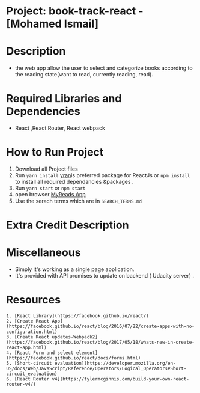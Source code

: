 # Project: book-track-react - [Mohamed Ismail]

# Description
   
  - the web app allow the user to select and categorize books according to the reading state(want to read, currently reading, read).

# Required Libraries and Dependencies
   - React ,React Router, React webpack

# How to Run Project 
   1.  Download all Project files
   2.  Run `yarn install` [yran](https://yarnpkg.com/en/)is preferred package for ReactJs or `npm install` to install all required dependancies &packages .
   3.  Run `yarn start`  or `npm start` 
   3.  open browser [MyReads App](http://localhost:3000/)
   4.  Use the serach terms which are in `SEARCH_TERMS.md`
    
# Extra Credit Description
  
 
# Miscellaneous
  - Simply it's working as a single page application.
  - It's provided with API promises to update on backend ( Udacity server) .

# Resources
 
    1. [React Library](https://facebook.github.io/react/)
	2. [Create React App](https://facebook.github.io/react/blog/2016/07/22/create-apps-with-no-configuration.html)
	3. [Create React updates-Webpack2](https://facebook.github.io/react/blog/2017/05/18/whats-new-in-create-react-app.html)
	4. [React Form and select element](https://facebook.github.io/react/docs/forms.html)
	5. [Short-circuit evaluation](https://developer.mozilla.org/en-US/docs/Web/JavaScript/Reference/Operators/Logical_Operators#Short-circuit_evaluation)
	6. [React Router v4](https://tylermcginnis.com/build-your-own-react-router-v4/)